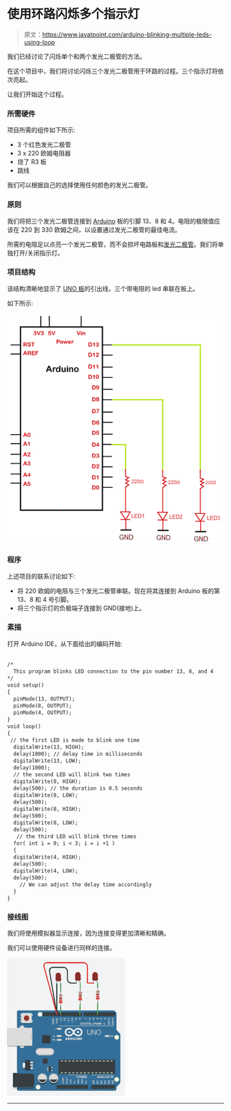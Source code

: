 # 使用环路闪烁多个指示灯

> 原文：<https://www.javatpoint.com/arduino-blinking-multiple-leds-using-loop>

我们已经讨论了闪烁单个和两个发光二极管的方法。

在这个项目中，我们将讨论闪烁三个发光二极管用于环路的过程。三个指示灯将依次亮起。

让我们开始这个过程。

### 所需硬件

项目所需的组件如下所示:

*   3 个红色发光二极管
*   3 x 220 欧姆电阻器
*   烧了 R3 板
*   跳线

我们可以根据自己的选择使用任何颜色的发光二极管。

### 原则

我们将把三个发光二极管连接到 [Arduino](https://www.javatpoint.com/arduino) 板的引脚 13、8 和 4。电阻的极限值应该在 220 到 330 欧姆之间，以设置通过发光二极管的最佳电流。

所需的电阻足以点亮一个发光二极管，而不会损坏电路板和[发光二极管](https://www.javatpoint.com/led-full-form)。我们将单独打开/关闭指示灯。

### 项目结构

该结构清晰地显示了 [UNO 板](https://www.javatpoint.com/arduino-uno)的引出线，三个带电阻的 led 串联在板上。

如下所示:

![Blinking multiple LEDs using the loop](img/2190ef701888d44a2a7c67ea0bac7592.png)

### 程序

上述项目的联系讨论如下:

*   将 220 欧姆的电阻与三个发光二极管串联。现在将其连接到 Arduino 板的第 13、8 和 4 号引脚。
*   将三个指示灯的负极端子连接到 GND(接地)上。

### 素描

打开 Arduino IDE，从下面给出的编码开始:

```

/*
  This program blinks LED connection to the pin number 13, 8, and 4
*/
void setup()
{
  pinMode(13, OUTPUT);
  pinMode(8, OUTPUT);
  pinMode(4, OUTPUT);
}
void loop()
{
 // the first LED is made to blink one time
  digitalWrite(13, HIGH);
  delay(1000); // delay time in milliseconds
  digitalWrite(13, LOW);
  delay(1000);
  // the second LED will blink two times
  digitalWrite(8, HIGH);
  delay(500); // the duration is 0.5 seconds
  digitalWrite(8, LOW);
  delay(500);
  digitalWrite(8, HIGH);
  delay(500); 
  digitalWrite(8, LOW);
  delay(500);
   // the third LED will blink three times
  for( int i = 0; i < 3; i = i +1 )
  {
  digitalWrite(4, HIGH);
  delay(500); 
  digitalWrite(4, LOW);
  delay(500);
    // We can adjust the delay time accordingly
  }
}

```

### 接线图

我们将使用模拟器显示连接，因为连接变得更加清晰和精确。

我们可以使用硬件设备进行同样的连接。

![Blinking multiple LEDs using the loop](img/0eb3d72f43ab9db94c052e025b6e9b75.png)

* * *